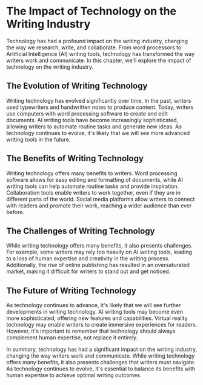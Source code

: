 The Impact of Technology on the Writing Industry
=======================================================================

Technology has had a profound impact on the writing industry, changing the way we research, write, and collaborate. From word processors to Artificial Intelligence (AI) writing tools, technology has transformed the way writers work and communicate. In this chapter, we'll explore the impact of technology on the writing industry.

The Evolution of Writing Technology
-----------------------------------

Writing technology has evolved significantly over time. In the past, writers used typewriters and handwritten notes to produce content. Today, writers use computers with word processing software to create and edit documents. AI writing tools have become increasingly sophisticated, allowing writers to automate routine tasks and generate new ideas. As technology continues to evolve, it's likely that we will see more advanced writing tools in the future.

The Benefits of Writing Technology
----------------------------------

Writing technology offers many benefits to writers. Word processing software allows for easy editing and formatting of documents, while AI writing tools can help automate routine tasks and provide inspiration. Collaboration tools enable writers to work together, even if they are in different parts of the world. Social media platforms allow writers to connect with readers and promote their work, reaching a wider audience than ever before.

The Challenges of Writing Technology
------------------------------------

While writing technology offers many benefits, it also presents challenges. For example, some writers may rely too heavily on AI writing tools, leading to a loss of human expertise and creativity in the writing process. Additionally, the rise of online publishing has resulted in an oversaturated market, making it difficult for writers to stand out and get noticed.

The Future of Writing Technology
--------------------------------

As technology continues to advance, it's likely that we will see further developments in writing technology. AI writing tools may become even more sophisticated, offering new features and capabilities. Virtual reality technology may enable writers to create immersive experiences for readers. However, it's important to remember that technology should always complement human expertise, not replace it entirely.

In summary, technology has had a significant impact on the writing industry, changing the way writers work and communicate. While writing technology offers many benefits, it also presents challenges that writers must navigate. As technology continues to evolve, it's essential to balance its benefits with human expertise to achieve optimal writing outcomes.
